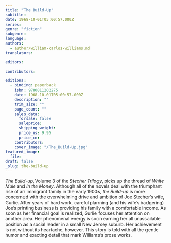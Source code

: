 ```yaml
---
title: "The Build-Up"
subtitle:
date: 1968-10-01T05:00:57.000Z
series:
genre: "fiction"
subgenre:
language:
authors:
  - author/william-carlos-williams.md
translators:

editors:

contributors:

editions:
  - binding: paperback
    isbn: 9780811202275
    date: 1968-10-01T05:00:57.000Z
    description: ""
    trim_size: ""
    page_count: ""
    sales_data:
      forsale: false
      saleprice:
      shipping_weight:
      price_us: 9.95
      price_cn:
    contributors:
    cover_image: "/The_Build-Up.jpg"
featured_image:
  file:
draft: false
_slug: the-build-up
---
```


_The Build-up_, Volume 3 of the _Stecher Trilogy_, picks up the thread of _White Mule_ and _In the Money_. Although all of the novels deal with the triumphant rise of an immigrant family in the early 1900s, _the Build-up_ is more concerned with the overwhelming drive and ambition of Joe Stecher’s wife, Gurlie. After years of hard work, careful planning (and his wife’s badgering) Joe’s printing business is providing his family with a comfortable income. As soon as her financial goal is realized, Gurlie focuses her attention on another area. Her phenomenal energy is soon earning her all unassailable position as a social leader in a small New Jersey suburb. Her achievement is not without its heartache, however. This story is told with all the gentle humor and exacting detail that mark Williams’s prose works.


